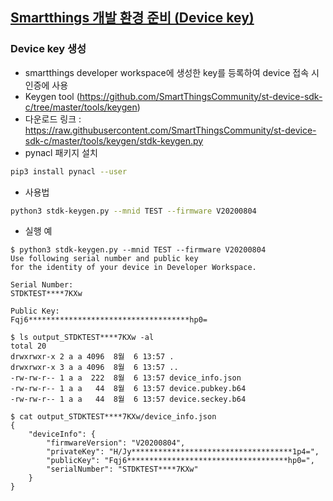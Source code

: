 ## [Smartthings 개발 환경 준비 (Device key)](https://tizenschool.org/tutorial/254/contents/4)
### Device key 생성
- smartthings developer workspace에 생성한 key를 등록하여 device 접속 시 인증에 사용
- Keygen tool (https://github.com/SmartThingsCommunity/st-device-sdk-c/tree/master/tools/keygen)
- 다운로드 링크 :  https://raw.githubusercontent.com/SmartThingsCommunity/st-device-sdk-c/master/tools/keygen/stdk-keygen.py
- pynacl 패키지 설치
```bash
pip3 install pynacl --user
```
- 사용법
```bash
python3 stdk-keygen.py --mnid TEST --firmware V20200804
```
- 실행 예
```
$ python3 stdk-keygen.py --mnid TEST --firmware V20200804
Use following serial number and public key
for the identity of your device in Developer Workspace.

Serial Number:
STDKTEST****7KXw

Public Key:
Fqj6************************************hp0=

$ ls output_STDKTEST****7KXw -al
total 20
drwxrwxr-x 2 a a 4096  8월  6 13:57 .
drwxrwxr-x 3 a a 4096  8월  6 13:57 ..
-rw-rw-r-- 1 a a  222  8월  6 13:57 device_info.json
-rw-rw-r-- 1 a a   44  8월  6 13:57 device.pubkey.b64
-rw-rw-r-- 1 a a   44  8월  6 13:57 device.seckey.b64

$ cat output_STDKTEST****7KXw/device_info.json
{
	"deviceInfo": {
		"firmwareVersion": "V20200804",
		"privateKey": "H/Jy************************************1p4=",
		"publicKey": "Fqj6************************************hp0=",
		"serialNumber": "STDKTEST****7KXw"
	}
}
```
